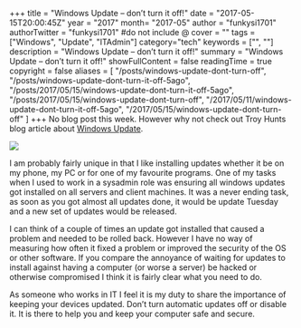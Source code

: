 +++
title = "Windows Update – don’t turn it off!"
date = "2017-05-15T20:00:45Z"
year = "2017"
month= "2017-05"
author = "funkysi1701"
authorTwitter = "funkysi1701" #do not include @
cover = ""
tags = ["Windows", "Update", "ITAdmin"]
category="tech"
keywords = ["", ""]
description =  "Windows Update – don’t turn it off!"
summary = "Windows Update – don’t turn it off!"
showFullContent = false
readingTime = true
copyright = false
aliases = [
    "/posts/windows-update-dont-turn-off",
    "/posts/windows-update-dont-turn-it-off-5ago",
    "/posts/2017/05/15/windows-update-dont-turn-it-off-5ago",
    "/posts/2017/05/15/windows-update-dont-turn-off",
    "/2017/05/11/windows-update-dont-turn-it-off-5ago",
    "/2017/05/15/windows-update-dont-turn-off"
]
+++
No blog post this week. However why not check out Troy Hunts blog article about [Windows Update](https://www.troyhunt.com/dont-tell-people-to-turn-off-windows-update-just-dont/).

![](https://storageaccountblog9f5d.blob.core.windows.net/blazor/wp-content/uploads/2017/05/ximage7.png.pagespeed.gpjpjwpjwsjsrjrprwricpmd.ic_.OmA4sQpZUA.png?w=464&ssl=1)

I am probably fairly unique in that I like installing updates whether it be on my phone, my PC or for one of my favourite programs. One of my tasks when I used to work in a sysadmin role was ensuring all windows updates got installed on all servers and client machines. It was a never ending task, as soon as you got almost all updates done, it would be update Tuesday and a new set of updates would be released.

I can think of a couple of times an update got installed that caused a problem and needed to be rolled back. However I have no way of measuring how often it fixed a problem or improved the security of the OS or other software. If you compare the annoyance of waiting for updates to install against having a computer (or worse a server) be hacked or otherwise compromised I think it is fairly clear what you need to do.

As someone who works in IT I feel it is my duty to share the importance of keeping your devices updated. Don’t turn automatic updates off or disable it. It is there to help you and keep your computer safe and secure.